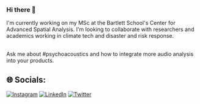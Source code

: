 ### Hi there 👋

I'm currently working on my MSc at the Bartlett School's Center for Advanced Spatial Analysis. I'm looking to collaborate with researchers and academics working in climate tech and disaster and risk response. 

<br>Ask me about #psychoacoustics and how to integrate more audio analysis into your products.


## 🌐 Socials:
[![Instagram](https://img.shields.io/badge/Instagram-%23E4405F.svg?logo=Instagram&logoColor=white)](https://instagram.com/heyhaiden) [![LinkedIn](https://img.shields.io/badge/LinkedIn-%230077B5.svg?logo=linkedin&logoColor=white)](https://linkedin.com/in/haidenmcgill) [![Twitter](https://img.shields.io/badge/Twitter-%231DA1F2.svg?logo=Twitter&logoColor=white)](https://twitter.com/hey_haiden) 
